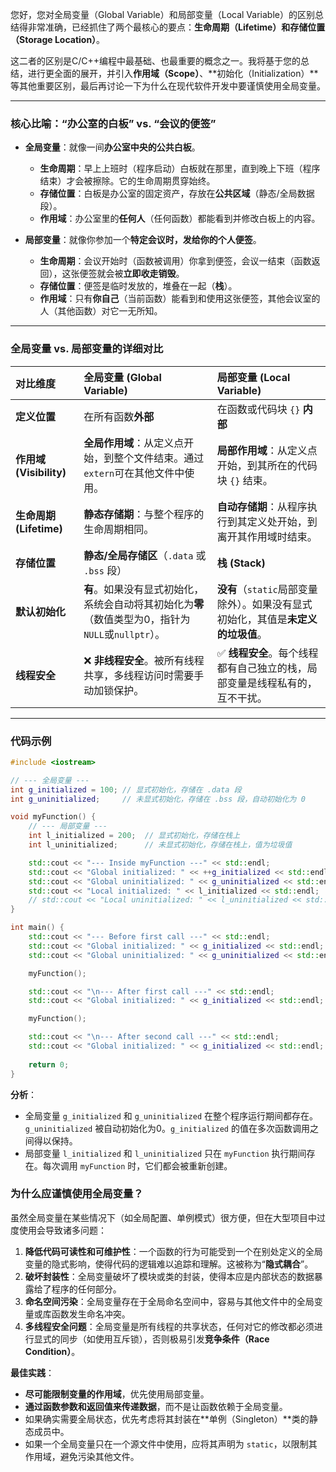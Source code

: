 您好，您对全局变量（Global Variable）和局部变量（Local Variable）的区别总结得非常准确，已经抓住了两个最核心的要点：**生命周期（Lifetime）和存储位置（Storage Location）**。

这二者的区别是C/C++编程中最基础、也最重要的概念之一。我将基于您的总结，进行更全面的展开，并引入**作用域（Scope）**、\*\*初始化（Initialization）\*\*等其他重要区别，最后再讨论一下为什么在现代软件开发中要谨慎使用全局变量。

-----

### 核心比喻：“办公室的白板” vs. “会议的便签”

  * **全局变量**：就像一间**办公室中央的公共白板**。

      * **生命周期**：早上上班时（程序启动）白板就在那里，直到晚上下班（程序结束）才会被擦除。它的生命周期贯穿始终。
      * **存储位置**：白板是办公室的固定资产，存放在**公共区域**（静态/全局数据段）。
      * **作用域**：办公室里的**任何人**（任何函数）都能看到并修改白板上的内容。

  * **局部变量**：就像你参加一个**特定会议时，发给你的个人便签**。

      * **生命周期**：会议开始时（函数被调用）你拿到便签，会议一结束（函数返回），这张便签就会被**立即收走销毁**。
      * **存储位置**：便签是临时发放的，堆叠在一起（**栈**）。
      * **作用域**：只有**你自己**（当前函数）能看到和使用这张便签，其他会议室的人（其他函数）对它一无所知。

-----

### 全局变量 vs. 局部变量的详细对比

| 对比维度 | 全局变量 (Global Variable) | 局部变量 (Local Variable) |
| :--- | :--- | :--- |
| **定义位置** | 在所有函数**外部** | 在函数或代码块 `{}` **内部** |
| **作用域 (Visibility)**| **全局作用域**：从定义点开始，到整个文件结束。通过`extern`可在其他文件中使用。 | **局部作用域**：从定义点开始，到其所在的代码块 `{}` 结束。 |
| **生命周期 (Lifetime)**| **静态存储期**：与整个程序的生命周期相同。 | **自动存储期**：从程序执行到其定义处开始，到离开其作用域时结束。 |
| **存储位置** | **静态/全局存储区**（`.data` 或 `.bss` 段） | **栈 (Stack)** |
| **默认初始化** | **有**。如果没有显式初始化，系统会自动将其初始化为**零**（数值类型为0，指针为`NULL`或`nullptr`）。 | **没有**（`static`局部变量除外）。如果没有显式初始化，其值是**未定义的垃圾值**。 |
| **线程安全** | ❌ **非线程安全**。被所有线程共享，多线程访问时需要手动加锁保护。 | ✅ **线程安全**。每个线程都有自己独立的栈，局部变量是线程私有的，互不干扰。 |

-----

### 代码示例

```cpp
#include <iostream>

// --- 全局变量 ---
int g_initialized = 100; // 显式初始化，存储在 .data 段
int g_uninitialized;     // 未显式初始化，存储在 .bss 段，自动初始化为 0

void myFunction() {
    // --- 局部变量 ---
    int l_initialized = 200;  // 显式初始化，存储在栈上
    int l_uninitialized;      // 未显式初始化，存储在栈上，值为垃圾值

    std::cout << "--- Inside myFunction ---" << std::endl;
    std::cout << "Global initialized: " << ++g_initialized << std::endl;
    std::cout << "Global uninitialized: " << g_uninitialized << std::endl;
    std::cout << "Local initialized: " << l_initialized << std::endl;
    // std::cout << "Local uninitialized: " << l_uninitialized << std::endl; // 警告：使用未初始化的局部变量
}

int main() {
    std::cout << "--- Before first call ---" << std::endl;
    std::cout << "Global initialized: " << g_initialized << std::endl; // 输出 100
    std::cout << "Global uninitialized: " << g_uninitialized << std::endl; // 输出 0

    myFunction();

    std::cout << "\n--- After first call ---" << std::endl;
    std::cout << "Global initialized: " << g_initialized << std::endl; // 输出 101, 全局变量的值被函数修改并得以保留

    myFunction();

    std::cout << "\n--- After second call ---" << std::endl;
    std::cout << "Global initialized: " << g_initialized << std::endl; // 输出 102, 值再次被修改
    
    return 0;
}
```

**分析**：

  * 全局变量 `g_initialized` 和 `g_uninitialized` 在整个程序运行期间都存在。`g_uninitialized` 被自动初始化为0。`g_initialized` 的值在多次函数调用之间得以保持。
  * 局部变量 `l_initialized` 和 `l_uninitialized` 只在 `myFunction` 执行期间存在。每次调用 `myFunction` 时，它们都会被重新创建。

### 为什么应谨慎使用全局变量？

虽然全局变量在某些情况下（如全局配置、单例模式）很方便，但在大型项目中过度使用会导致诸多问题：

1.  **降低代码可读性和可维护性**：一个函数的行为可能受到一个在别处定义的全局变量的隐式影响，使得代码的逻辑难以追踪和理解。这被称为“**隐式耦合**”。
2.  **破坏封装性**：全局变量破坏了模块或类的封装，使得本应是内部状态的数据暴露给了程序的任何部分。
3.  **命名空间污染**：全局变量存在于全局命名空间中，容易与其他文件中的全局变量或库函数发生命名冲突。
4.  **多线程安全问题**：全局变量是所有线程的共享状态，任何对它的修改都必须进行显式的同步（如使用互斥锁），否则极易引发**竞争条件（Race Condition）**。

**最佳实践**：

  * **尽可能限制变量的作用域**，优先使用局部变量。
  * **通过函数参数和返回值来传递数据**，而不是让函数依赖于全局变量。
  * 如果确实需要全局状态，优先考虑将其封装在\*\*单例（Singleton）\*\*类的静态成员中。
  * 如果一个全局变量只在一个源文件中使用，应将其声明为 `static`，以限制其作用域，避免污染其他文件。